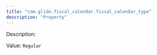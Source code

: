 ```yaml
---
title: "com.glide.fiscal_calendar.fiscal_calendar_type"
description: "Property"
---
```


Description: 

Value: `Regular`